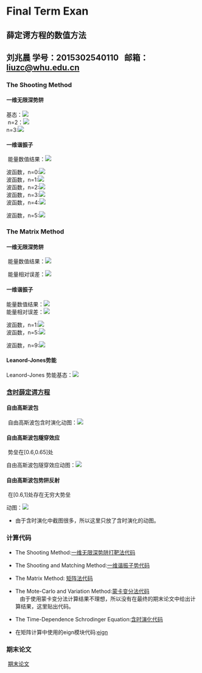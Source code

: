 
# Final Term Exan
## 薛定谔方程的数值方法
## 刘兆晨 学号：2015302540110   邮箱：liuzc@whu.edu.cn
### The Shooting Method
#### 一维无限深势阱
  基态：![](https://github.com/liuzhaochen/compuational_physics_N2015302540110/blob/master/Final%20Term%20Exam/shooting/1dim-1/%E4%B8%80%E7%BB%B4%E6%97%A0%E9%99%90%E6%B7%B1_n%3D1.png)  
  n=2：![](https://github.com/liuzhaochen/compuational_physics_N2015302540110/blob/master/Final%20Term%20Exam/shooting/1dim-1/%E4%B8%80%E7%BB%B4%E6%97%A0%E9%99%90%E6%B7%B1_n%3D2.png)  
  n=3:![](https://github.com/liuzhaochen/compuational_physics_N2015302540110/blob/master/Final%20Term%20Exam/shooting/1dim-1/%E4%B8%80%E7%BB%B4%E6%97%A0%E9%99%90%E6%B7%B1_n%3D3.png)  
#### 一维谐振子
  能量数值结果：![](https://github.com/liuzhaochen/compuational_physics_N2015302540110/blob/master/Final%20Term%20Exam/shooting/harmonic/energy.png)  
  
  波函数，n=0:![](https://github.com/liuzhaochen/compuational_physics_N2015302540110/blob/master/Final%20Term%20Exam/shooting/harmonic/n%3D0.png)   
  波函数，n=1:![](https://github.com/liuzhaochen/compuational_physics_N2015302540110/blob/master/Final%20Term%20Exam/shooting/harmonic/n%3D1.png)    
  波函数，n=2:![](https://github.com/liuzhaochen/compuational_physics_N2015302540110/blob/master/Final%20Term%20Exam/shooting/harmonic/n%3D2.png)  
  波函数，n=3:![](https://github.com/liuzhaochen/compuational_physics_N2015302540110/blob/master/Final%20Term%20Exam/shooting/harmonic/n%3D3.png)  
  波函数，n=4:![](https://github.com/liuzhaochen/compuational_physics_N2015302540110/blob/master/Final%20Term%20Exam/shooting/harmonic/n%3D4.png)  
  
  波函数，n=5:![](https://github.com/liuzhaochen/compuational_physics_N2015302540110/blob/master/Final%20Term%20Exam/shooting/harmonic/n%3D5.png)
### The Matrix Method
#### 一维无限深势阱
  能量数值结果：![](https://github.com/liuzhaochen/compuational_physics_N2015302540110/blob/master/Final%20Term%20Exam/matrix%20method/1-dim/energy.png)  
  
  能量相对误差：![](https://github.com/liuzhaochen/compuational_physics_N2015302540110/blob/master/Final%20Term%20Exam/matrix%20method/1-dim/relative_error.png) 
#### 一维谐振子
  能量数值结果：![](https://github.com/liuzhaochen/compuational_physics_N2015302540110/blob/master/Final%20Term%20Exam/matrix%20method/harmonic/energy.png)  
  能量相对误差：![](https://github.com/liuzhaochen/compuational_physics_N2015302540110/blob/master/Final%20Term%20Exam/matrix%20method/harmonic/relative_error.png)  
  
  波函数，n=1:![](https://github.com/liuzhaochen/compuational_physics_N2015302540110/blob/master/Final%20Term%20Exam/matrix%20method/harmonic/n%3D1.png)  
  波函数，n=5:![](https://github.com/liuzhaochen/compuational_physics_N2015302540110/blob/master/Final%20Term%20Exam/matrix%20method/harmonic/n%3D5.png)  
  
  波函数，n=9:![](https://github.com/liuzhaochen/compuational_physics_N2015302540110/blob/master/Final%20Term%20Exam/matrix%20method/harmonic/n%3D9.png)

#### Leanord-Jones势能
  Leanord-Jones 势能基态：![](https://github.com/liuzhaochen/compuational_physics_N2015302540110/blob/master/Final%20Term%20Exam/matrix%20method/lennard-jones/ground.png)
### [含时薛定谔方程](https://github.com/liuzhaochen/compuational_physics_N2015302540110/tree/master/Final%20Term%20Exam/time-dependence)
#### 自由高斯波包
  自由高斯波包含时演化动图：![](https://github.com/liuzhaochen/compuational_physics_N2015302540110/blob/master/Final%20Term%20Exam/time-dependence/free/guass-free.gif)
#### 自由高斯波包隧穿效应  
  势垒在[0.6,0.65]处  
  
  自由高斯波包隧穿效应动图：![](https://github.com/liuzhaochen/compuational_physics_N2015302540110/blob/master/Final%20Term%20Exam/time-dependence/tunneling/guass-tunndeling.gif)
#### 自由高斯波包势阱反射
  在[0.6,1]处存在无穷大势垒  
  
  动图：![](https://github.com/liuzhaochen/compuational_physics_N2015302540110/blob/master/Final%20Term%20Exam/time-dependence/wall/guass-wall.gif)

- 由于含时演化中截图很多，所以这里只放了含时演化的动图。
### 计算代码
- The Shooting Method:[一维无限深势阱打靶法代码](https://raw.githubusercontent.com/liuzhaochen/compuational_physics_N2015302540110/master/Final%20Term%20Exam/%E4%B8%80%E7%BB%B4%E6%97%A0%E9%99%90%E6%B7%B1%E5%8A%BF%E4%BA%95.py)

- The Shooting and Matching Method:[一维谐振子势代码](https://raw.githubusercontent.com/liuzhaochen/compuational_physics_N2015302540110/master/Final%20Term%20Exam/%E4%B8%80%E7%BB%B4%E6%97%A0%E9%99%90%E6%B7%B1%E5%8A%BF%E4%BA%95.py)

- The Matrix Method: [矩阵法代码](https://raw.githubusercontent.com/liuzhaochen/compuational_physics_N2015302540110/master/Final%20Term%20Exam/matrix.py)

- The Mote-Carlo and Variation Method:[蒙卡变分法代码](https://raw.githubusercontent.com/liuzhaochen/compuational_physics_N2015302540110/master/Final%20Term%20Exam/mote-carlo.py)  
    由于使用蒙卡变分法计算结果不理想，所以没有在最终的期末论文中给出计算结果，这里贴出代码。
- The Time-Dependence Schrodinger Equation:[含时演化代码](https://raw.githubusercontent.com/liuzhaochen/compuational_physics_N2015302540110/master/Final%20Term%20Exam/time-dependent.py)
- 在矩阵计算中使用的eign模块代码:[eign](https://raw.githubusercontent.com/liuzhaochen/compuational_physics_N2015302540110/master/Final%20Term%20Exam/eign.py)
### 期末论文
  [期末论文](https://github.com/liuzhaochen/compuational_physics_N2015302540110/blob/master/Final%20Term%20Exam/%E8%96%9B%E5%AE%9A%E8%B0%94%E6%96%B9%E7%A8%8B%E6%95%B0%E5%80%BC%E6%96%B9%E6%B3%95.pdf)
